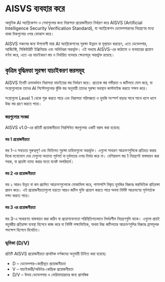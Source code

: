 # AISVS ব্যবহার করে

আধুনিক AI অ্যাপ্লিকেশন ও সেবাগুলোর জন্য নিরাপত্তা প্রয়োজনীয়তা নির্ধারণ করে AISVS (Artificial Intelligence Security Verification Standard), যা অ্যাপ্লিকেশন ডেভেলপারদের নিয়ন্ত্রণের মধ্যে থাকা দিকগুলোর ওপর ফোকাস করে।

AISVS সকলের জন্য উপযোগী যারা AI অ্যাপ্লিকেশনের সুরক্ষা উন্নয়ন বা মূল্যায়ন করছেন, এতে ডেভেলপার, আর্কিটেক্ট, সিকিউরিটি ইঞ্জিনিয়ার এবং অডিটররা অন্তর্ভুক্ত। এই অধ্যায় AISVS-এর কাঠামো ও ব্যবহারের প্রয়োগ বর্ণনা করে, এতে এর যাচাইকরণ স্তর ও নির্ধারিত ব্যবহার ক্ষেত্রসমূহ অন্তর্ভুক্ত রয়েছে।

## কৃত্রিম বুদ্ধিমত্তা সুরক্ষা যাচাইকরণ স্তরসমূহ

AISVS তিনটি ক্রমবর্ধমান নিরাপত্তা যাচাইয়ের স্তর নির্ধারণ করে। প্রত্যেক স্তর গভীরতা ও জটিলতা যোগ করে, যা সংস্থাগুলোকে তাদের AI সিস্টেমগুলোর ঝুঁকি স্তর অনুযায়ী তাদের সুরক্ষা অবস্থান কাস্টমাইজ করতে সক্ষম করে।

সংস্থাগুলো Level 1 থেকে শুরু করতে পারে এবং নিরাপত্তা পরিপক্কতা ও হুমকি সংস্পর্শ বাড়ার সাথে সাথে ধাপে ধাপে উচ্চ স্তর গ্রহণ করতে পারে।

### স্তরগুলোর সংজ্ঞা

AISVS v1.0-এর প্রতিটি প্রয়োজনীয়তা নিম্নলিখিত স্তরগুলোর একটি বরাদ্দ করা হয়েছে:

#### স্তর 1 প্রয়োজনীয়তা

স্তর 1-এ সবচেয়ে গুরুত্বপূর্ণ এবং ভিত্তিগত সুরক্ষা চাহিদাগুলো অন্তর্ভুক্ত। এগুলো সাধারণ আক্রমণগুলিকে প্রতিহত করার দিকে মনোযোগ দেয় যেগুলো অন্যান্য পূর্বশর্ত বা দুর্বলতার ওপর নির্ভর করে না। বেশিরভাগ স্তর 1 নিয়ন্ত্রণই বাস্তবায়ন করা সহজ, বা প্রচেষ্টা ন্যায্য করার মতো যথেষ্ট অপরিহার্য।

#### স্তর 2 এর প্রয়োজনীয়তা

স্তর ২ আরও উন্নত বা কম প্রচলিত আক্রমণগুলোকে মোকাবিলা করে, পাশাপাশি বিস্তৃত হুমকির বিরুদ্ধে স্তরভিত্তিক প্রতিরক্ষা প্রদান করে। এই প্রয়োজনীয়তাগুলো হয়তো আরও জটিল যুক্তি প্রয়োগ করতে পারে অথবা নির্দিষ্ট আক্রমণের পূর্বশর্তকে লক্ষ্য করতে পারে।

#### স্তর 3 এর প্রয়োজনীয়তা

স্তর 3-এ সাধারণত বাস্তবায়ন করা কঠিন বা প্রয়োগযোগ্যতা পরিস্থিতিগতভাবে নির্ভরশীল নিয়ন্ত্রণগুলি থাকে। এগুলো প্রায়ই বহুস্তরীয় প্রতিরক্ষা ব্যবস্থা হিসেবে কাজ করে বা নির্দিষ্ট লক্ষ্যভিত্তিক, অথবা উচ্চ জটিলতার আক্রমণগুলির বিরুদ্ধে হ্রাসমূলক পদক্ষেপ হিসেবে বিবেচিত।

### ভূমিকা (D/V)

প্রতিটি AISVS প্রয়োজনীয়তা প্রাথমিক দর্শকদের অনুযায়ী চিহ্নিত করা হয়েছে:

* D – ডেভেলপার-কেন্দ্রীভূত প্রয়োজনীয়তা
* V – যাচাইকারী/অডিটর-কেন্দ্রিক প্রয়োজনীয়তা
* D/V – উভয় ডেভেলপার ও ভেরিফায়ারদের জন্য প্রাসঙ্গিক

